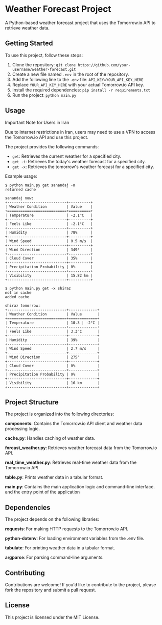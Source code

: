 # Weather Forecast Project

A Python-based weather forecast project that uses the Tomorrow.io API to retrieve weather data.

## Getting Started

To use this project, follow these steps:

1. Clone the repository: `git clone https://github.com/your-username/weather-forecast.git`
2. Create a new file named `.env` in the root of the repository.
3. Add the following line to the `.env` file: `API_KEY=YOUR_API_KEY_HERE`
4. Replace `YOUR_API_KEY_HERE` with your actual Tomorrow.io API key.
5. Install the required dependencies: `pip install -r requirements.txt`
6. Run the project: `python main.py`

## Usage

Important Note for Users in Iran

Due to internet restrictions in Iran, users may need to use a VPN to access the Tomorrow.io API and use this project.

The project provides the following commands:

- `get`: Retrieves the current weather for a specified city.
- `get -t`: Retrieves the today's weather forecast for a specified city.
- `get -x`: Retrieves the tomorrow's weather forecast for a specified city.

Example usage:

```shell
$ python main.py get sanandaj -n
returned cache

sanandaj now:
+---------------------------+----------+
| Weather Condition         | Value    |
+===========================+==========+
| Temperature               | -2.1°C   |
+---------------------------+----------+
| Feels Like                | -2.1°C   |
+---------------------------+----------+
| Humidity                  | 78%      |
+---------------------------+----------+
| Wind Speed                | 0.5 m/s  |
+---------------------------+----------+
| Wind Direction            | 349°     |
+---------------------------+----------+
| Cloud Cover               | 35%      |
+---------------------------+----------+
| Precipitation Probability | 0%       |
+---------------------------+----------+
| Visibility                | 15.82 km |
+---------------------------+----------+

$ python main.py get -x shiraz
not in cache
added cache

shiraz tomorrow:
+---------------------------+-------------+
| Weather Condition         | Value       |
+===========================+=============+
| Temperature               | 10.3 | -2°C |
+---------------------------+-------------+
| Feels Like                | 3.3°C       |
+---------------------------+-------------+
| Humidity                  | 39%         |
+---------------------------+-------------+
| Wind Speed                | 2.7 m/s     |
+---------------------------+-------------+
| Wind Direction            | 275°        |
+---------------------------+-------------+
| Cloud Cover               | 0%          |
+---------------------------+-------------+
| Precipitation Probability | 0%          |
+---------------------------+-------------+
| Visibility                | 16 km       |
+---------------------------+-------------+
```

## Project Structure

The project is organized into the following directories:

**components**: Contains the Tomorrow.io API client and weather data processing logic.

**cache.py**: Handles caching of weather data.

**forcast_weather.py**: Retrieves weather forecast data from the Tomorrow.io API.

**real_time_weather.py**: Retrieves real-time weather data from the Tomorrow.io API.

**table.py**: Prints weather data in a tabular format.

**main.py**: Contains the main application logic and command-line interface. and the entry point of the application

## Dependencies

The project depends on the following libraries:

**requests**: For making HTTP requests to the Tomorrow.io API.

**python-dotenv**: For loading environment variables from the .env file.

**tabulate**: For printing weather data in a tabular format.

**argparse**: For parsing command-line arguments.

## Contributing

Contributions are welcome! If you'd like to contribute to the project, please fork the repository and submit a pull request.

## License

This project is licensed under the MIT License.

